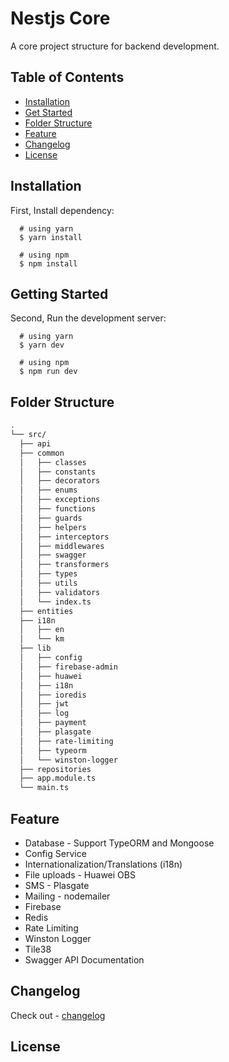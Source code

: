 # Nestjs Core

A core project structure for backend development.

## Table of Contents

- [Installation](#installation)
- [Get Started](#getstarted)
- [Folder Structure](#folderstructure)
- [Feature](#feature)
- [Changelog](#changelog)
- [License](#license)

## Installation

First, Install dependency:

```shell
  # using yarn
  $ yarn install

  # using npm
  $ npm install
```

## Getting Started

Second, Run the development server:

```shell
  # using yarn
  $ yarn dev

  # using npm
  $ npm run dev
```

## Folder Structure

```bash
.
└── src/
  ├── api
  ├── common
  │   ├── classes
  │   ├── constants
  │   ├── decorators
  │   ├── enums
  │   ├── exceptions
  │   ├── functions
  │   ├── guards
  │   ├── helpers
  │   ├── interceptors
  │   ├── middlewares
  │   ├── swagger
  │   ├── transformers
  │   ├── types
  │   ├── utils
  │   ├── validators
  │   └── index.ts
  ├── entities
  ├── i18n
  │   ├── en
  │   └── km
  ├── lib
  │   ├── config
  │   ├── firebase-admin
  │   ├── huawei
  │   ├── i18n
  │   ├── ioredis
  │   ├── jwt
  │   ├── log
  │   ├── payment
  │   ├── plasgate
  │   ├── rate-limiting
  │   ├── typeorm
  │   └── winston-logger
  ├── repositories
  ├── app.module.ts
  └── main.ts
```

## Feature
  - Database - Support TypeORM and Mongoose
  - Config Service
  - Internationalization/Translations (i18n)
  - File uploads - Huawei OBS
  - SMS - Plasgate
  - Mailing - nodemailer
  - Firebase
  - Redis
  - Rate Limiting
  - Winston Logger
  - Tile38
  - Swagger API Documentation

## Changelog

Check out - [changelog](CHANGELOG.md)

## License

